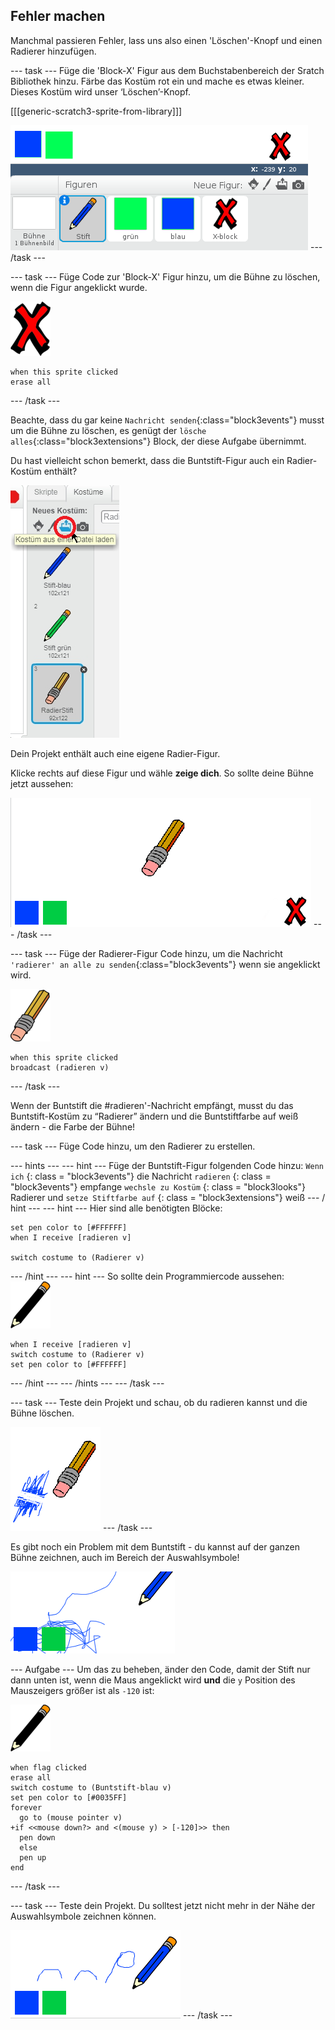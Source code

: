 ## Fehler machen

Manchmal passieren Fehler, lass uns also einen 'Löschen'-Knopf und einen Radierer hinzufügen.

\--- task \--- Füge die 'Block-X' Figur aus dem Buchstabenbereich der Sratch Bibliothek hinzu. Färbe das Kostüm rot ein und mache es etwas kleiner. Dieses Kostüm wird unser ‘Löschen’-Knopf.

[[[generic-scratch3-sprite-from-library]]]

![Screenshot](images/paint-x.png) \--- /task \---

\--- task \--- Füge Code zur 'Block-X' Figur hinzu, um die Bühne zu löschen, wenn die Figur angeklickt wurde.

![Kreuz](images/cross.png)

```blocks3
when this sprite clicked
erase all
```

\--- /task \---

Beachte, dass du gar keine `Nachricht senden`{:class="block3events"} musst um die Bühne zu löschen, es genügt der `lösche alles`{:class="block3extensions"} Block, der diese Aufgabe übernimmt.

Du hast vielleicht schon bemerkt, dass die Buntstift-Figur auch ein Radier-Kostüm enthält?

![Screenshot](images/paint-eraser-costume.png)

Dein Projekt enthält auch eine eigene Radier-Figur.

Klicke rechts auf diese Figur und wähle **zeige dich**. So sollte deine Bühne jetzt aussehen:

![Screenshot](images/paint-eraser-stage.png) \--- /task \---

\--- task \--- Füge der Radierer-Figur Code hinzu, um die Nachricht `'radierer' an alle zu senden`{:class="block3events"} wenn sie angeklickt wird.

![Radierer](images/eraser.png)

```blocks3
when this sprite clicked
broadcast (radieren v)
```

\--- /task \---

Wenn der Buntstift die #radieren'-Nachricht empfängt, musst du das Buntstift-Kostüm zu “Radierer” ändern und die Buntstiftfarbe auf weiß ändern - die Farbe der Bühne!

\--- task \--- Füge Code hinzu, um den Radierer zu erstellen.

\--- hints \--- \--- hint \--- Füge der Buntstift-Figur folgenden Code hinzu: ` Wenn ich ` {: class = "block3events"} die Nachricht ` radieren ` {: class = "block3events"} empfange ` wechsle zu Kostüm ` {: class = "block3looks"} Radierer und ` setze Stiftfarbe auf ` {: class = "block3extensions"} weiß \--- / hint \--- \--- hint \--- Hier sind alle benötigten Blöcke:

```blocks3
set pen color to [#FFFFFF]
when I receive [radieren v]

switch costume to (Radierer v)
```

\--- /hint \--- \--- hint \--- So sollte dein Programmiercode aussehen: ![Buntstift](images/pencil.png)

```blocks3
when I receive [radieren v]
switch costume to (Radierer v)
set pen color to [#FFFFFF]
```

\--- /hint \--- \--- /hints \--- \--- /task \---

\--- task \--- Teste dein Projekt und schau, ob du radieren kannst und die Bühne löschen.

![screenshot](images/paint-erase-test.png) \--- /task \---

Es gibt noch ein Problem mit dem Buntstift - du kannst auf der ganzen Bühne zeichnen, auch im Bereich der Auswahlsymbole!

![Screenshot](images/paint-draw-problem.png)

\--- Aufgabe \--- Um das zu beheben, änder den Code, damit der Stift nur dann unten ist, wenn die Maus angeklickt wird **und** die `y` Position des Mauszeigers größer ist als `-120` ist:

![Buntstift](images/pencil.png)

```blocks3
when flag clicked
erase all
switch costume to (Buntstift-blau v)
set pen color to [#0035FF]
forever
  go to (mouse pointer v)
+if <<mouse down?> and <(mouse y) > [-120]>> then 
  pen down
  else
  pen up
end
```

\--- /task \---

\--- task \--- Teste dein Projekt. Du solltest jetzt nicht mehr in der Nähe der Auswahlsymbole zeichnen können.

![Screenshot](images/paint-fixed.png) \--- /task \---